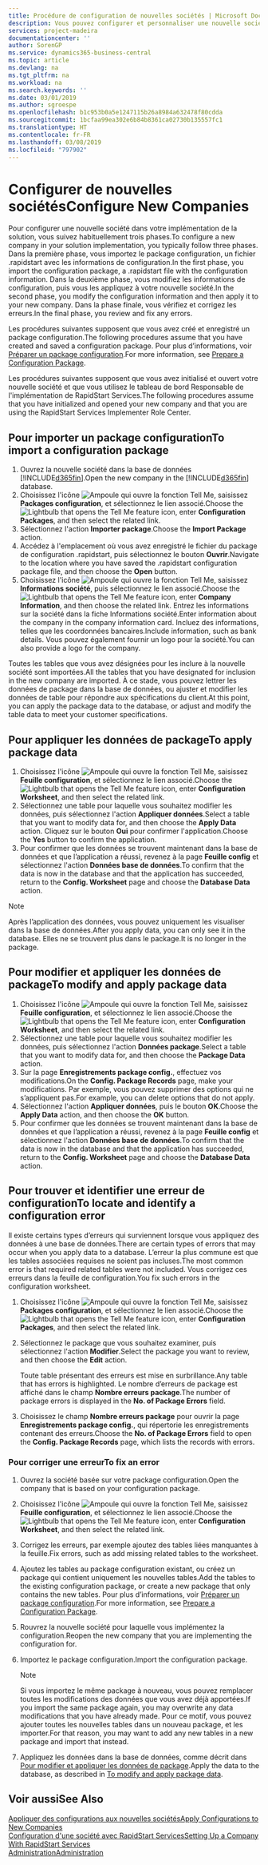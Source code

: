 ```yaml
---
title: Procédure de configuration de nouvelles sociétés | Microsoft Docs
description: Vous pouvez configurer et personnaliser une nouvelle société que vous avez créée. Pour détailler votre implémentation, vous procédez en trois phases pour terminer votre configuration.
services: project-madeira
documentationcenter: ''
author: SorenGP
ms.service: dynamics365-business-central
ms.topic: article
ms.devlang: na
ms.tgt_pltfrm: na
ms.workload: na
ms.search.keywords: ''
ms.date: 03/01/2019
ms.author: sgroespe
ms.openlocfilehash: b1c953b0a5e1247115b26a8984a632478f80cdda
ms.sourcegitcommit: 1bcfaa99ea302e6b84b8361ca02730b135557fc1
ms.translationtype: HT
ms.contentlocale: fr-FR
ms.lasthandoff: 03/08/2019
ms.locfileid: "797902"
---
```

# <a name="configure-new-companies"></a><span data-ttu-id="bedaa-104">Configurer de nouvelles sociétés</span><span class="sxs-lookup"><span data-stu-id="bedaa-104">Configure New Companies</span></span>
<span data-ttu-id="bedaa-105">Pour configurer une nouvelle société dans votre implémentation de la solution, vous suivez habituellement trois phases.</span><span class="sxs-lookup"><span data-stu-id="bedaa-105">To configure a new company in your solution implementation, you typically follow three phases.</span></span> <span data-ttu-id="bedaa-106">Dans la première phase, vous importez le package configuration, un fichier .rapidstart avec les informations de configuration.</span><span class="sxs-lookup"><span data-stu-id="bedaa-106">In the first phase, you import the configuration package, a .rapidstart file with the configuration information.</span></span> <span data-ttu-id="bedaa-107">Dans la deuxième phase, vous modifiez les informations de configuration, puis vous les appliquez à votre nouvelle société.</span><span class="sxs-lookup"><span data-stu-id="bedaa-107">In the second phase, you modify the configuration information and then apply it to your new company.</span></span> <span data-ttu-id="bedaa-108">Dans la phase finale, vous vérifiez et corrigez les erreurs.</span><span class="sxs-lookup"><span data-stu-id="bedaa-108">In the final phase, you review and fix any errors.</span></span>  

<span data-ttu-id="bedaa-109">Les procédures suivantes supposent que vous avez créé et enregistré un package configuration.</span><span class="sxs-lookup"><span data-stu-id="bedaa-109">The following procedures assume that you have created and saved a configuration package.</span></span> <span data-ttu-id="bedaa-110">Pour plus d’informations, voir [Préparer un package configuration](admin-how-to-prepare-a-configuration-package.md).</span><span class="sxs-lookup"><span data-stu-id="bedaa-110">For more information, see [Prepare a Configuration Package](admin-how-to-prepare-a-configuration-package.md).</span></span>  

<span data-ttu-id="bedaa-111">Les procédures suivantes supposent que vous avez initialisé et ouvert votre nouvelle société et que vous utilisez le tableau de bord Responsable de l'implémentation de RapidStart Services.</span><span class="sxs-lookup"><span data-stu-id="bedaa-111">The following procedures assume that you have initialized and opened your new company and that you are using the RapidStart Services Implementer Role Center.</span></span>

## <a name="to-import-a-configuration-package"></a><span data-ttu-id="bedaa-112">Pour importer un package configuration</span><span class="sxs-lookup"><span data-stu-id="bedaa-112">To import a configuration package</span></span>  
1. <span data-ttu-id="bedaa-113">Ouvrez la nouvelle société dans la base de données [!INCLUDE[d365fin](includes/d365fin_md.md)].</span><span class="sxs-lookup"><span data-stu-id="bedaa-113">Open the new company in the [!INCLUDE[d365fin](includes/d365fin_md.md)] database.</span></span>  
2. <span data-ttu-id="bedaa-114">Choisissez l'icône ![Ampoule qui ouvre la fonction Tell Me](media/ui-search/search_small.png "Dites-moi ce que vous voulez faire"), saisissez **Packages configuration**, et sélectionnez le lien associé.</span><span class="sxs-lookup"><span data-stu-id="bedaa-114">Choose the ![Lightbulb that opens the Tell Me feature](media/ui-search/search_small.png "Tell me what you want to do") icon, enter **Configuration Packages**, and then select the related link.</span></span>  
3. <span data-ttu-id="bedaa-115">Sélectionnez l'action **Importer package**.</span><span class="sxs-lookup"><span data-stu-id="bedaa-115">Choose the **Import Package** action.</span></span>  
4. <span data-ttu-id="bedaa-116">Accédez à l'emplacement où vous avez enregistré le fichier du package de configuration .rapidstart, puis sélectionnez le bouton **Ouvrir**.</span><span class="sxs-lookup"><span data-stu-id="bedaa-116">Navigate to the location where you have saved the .rapidstart configuration package file, and then choose the **Open** button.</span></span>  
5. <span data-ttu-id="bedaa-117">Choisissez l'icône ![Ampoule qui ouvre la fonction Tell Me](media/ui-search/search_small.png "Dites-moi ce que vous voulez faire"), saisissez **Informations société**, puis sélectionnez le lien associé.</span><span class="sxs-lookup"><span data-stu-id="bedaa-117">Choose the ![Lightbulb that opens the Tell Me feature](media/ui-search/search_small.png "Tell me what you want to do") icon, enter **Company Information**, and then choose the related link.</span></span> <span data-ttu-id="bedaa-118">Entrez les informations sur la société dans la fiche Informations société.</span><span class="sxs-lookup"><span data-stu-id="bedaa-118">Enter information about the company in the company information card.</span></span> <span data-ttu-id="bedaa-119">Incluez des informations, telles que les coordonnées bancaires.</span><span class="sxs-lookup"><span data-stu-id="bedaa-119">Include information, such as bank details.</span></span> <span data-ttu-id="bedaa-120">Vous pouvez également fournir un logo pour la société.</span><span class="sxs-lookup"><span data-stu-id="bedaa-120">You can also provide a logo for the company.</span></span>  

<span data-ttu-id="bedaa-121">Toutes les tables que vous avez désignées pour les inclure à la nouvelle société sont importées.</span><span class="sxs-lookup"><span data-stu-id="bedaa-121">All the tables that you have designated for inclusion in the new company are imported.</span></span> <span data-ttu-id="bedaa-122">À ce stade, vous pouvez lettrer les données de package dans la base de données, ou ajuster et modifier les données de table pour répondre aux spécifications du client.</span><span class="sxs-lookup"><span data-stu-id="bedaa-122">At this point, you can apply the package data to the database, or adjust and modify the table data to meet your customer specifications.</span></span>  

## <a name="to-apply-package-data"></a><span data-ttu-id="bedaa-123">Pour appliquer les données de package</span><span class="sxs-lookup"><span data-stu-id="bedaa-123">To apply package data</span></span>  
1. <span data-ttu-id="bedaa-124">Choisissez l'icône ![Ampoule qui ouvre la fonction Tell Me](media/ui-search/search_small.png "Dites-moi ce que vous voulez faire"), saisissez **Feuille configuration**, et sélectionnez le lien associé.</span><span class="sxs-lookup"><span data-stu-id="bedaa-124">Choose the ![Lightbulb that opens the Tell Me feature](media/ui-search/search_small.png "Tell me what you want to do") icon, enter **Configuration Worksheet**, and then select the related link.</span></span>  
2. <span data-ttu-id="bedaa-125">Sélectionnez une table pour laquelle vous souhaitez modifier les données, puis sélectionnez l'action **Appliquer données**.</span><span class="sxs-lookup"><span data-stu-id="bedaa-125">Select a table that you want to modify data for, and then choose the **Apply Data** action.</span></span> <span data-ttu-id="bedaa-126">Cliquez sur le bouton **Oui** pour confirmer l'application.</span><span class="sxs-lookup"><span data-stu-id="bedaa-126">Choose the **Yes** button to confirm the application.</span></span>
3. <span data-ttu-id="bedaa-127">Pour confirmer que les données se trouvent maintenant dans la base de données et que l’application a réussi, revenez à la page **Feuille config** et sélectionnez l'action **Données base de données**.</span><span class="sxs-lookup"><span data-stu-id="bedaa-127">To confirm that the data is now in the database and that the application has succeeded, return to the **Config. Worksheet** page and choose the **Database Data** action.</span></span>  

> [!NOTE]  
>  <span data-ttu-id="bedaa-128">Après l’application des données, vous pouvez uniquement les visualiser dans la base de données.</span><span class="sxs-lookup"><span data-stu-id="bedaa-128">After you apply data, you can only see it in the database.</span></span> <span data-ttu-id="bedaa-129">Elles ne se trouvent plus dans le package.</span><span class="sxs-lookup"><span data-stu-id="bedaa-129">It is no longer in the package.</span></span>  

## <a name="to-modify-and-apply-package-data"></a><span data-ttu-id="bedaa-130">Pour modifier et appliquer les données de package</span><span class="sxs-lookup"><span data-stu-id="bedaa-130">To modify and apply package data</span></span>  
1. <span data-ttu-id="bedaa-131">Choisissez l'icône ![Ampoule qui ouvre la fonction Tell Me](media/ui-search/search_small.png "Dites-moi ce que vous voulez faire"), saisissez **Feuille configuration**, et sélectionnez le lien associé.</span><span class="sxs-lookup"><span data-stu-id="bedaa-131">Choose the ![Lightbulb that opens the Tell Me feature](media/ui-search/search_small.png "Tell me what you want to do") icon, enter **Configuration Worksheet**, and then select the related link.</span></span>  
2. <span data-ttu-id="bedaa-132">Sélectionnez une table pour laquelle vous souhaitez modifier les données, puis sélectionnez l'action **Données package**.</span><span class="sxs-lookup"><span data-stu-id="bedaa-132">Select a table that you want to modify data for, and then choose the **Package Data** action.</span></span>  
3. <span data-ttu-id="bedaa-133">Sur la page **Enregistrements package config.**, effectuez vos modifications.</span><span class="sxs-lookup"><span data-stu-id="bedaa-133">On the **Config. Package Records** page, make your modifications.</span></span> <span data-ttu-id="bedaa-134">Par exemple, vous pouvez supprimer des options qui ne s’appliquent pas.</span><span class="sxs-lookup"><span data-stu-id="bedaa-134">For example, you can delete options that do not apply.</span></span>  
4. <span data-ttu-id="bedaa-135">Sélectionnez l'action **Appliquer données**, puis le bouton **OK**.</span><span class="sxs-lookup"><span data-stu-id="bedaa-135">Choose the **Apply Data** action, and then choose the **OK** button.</span></span>  
5. <span data-ttu-id="bedaa-136">Pour confirmer que les données se trouvent maintenant dans la base de données et que l’application a réussi, revenez à la page **Feuille config** et sélectionnez l'action **Données base de données**.</span><span class="sxs-lookup"><span data-stu-id="bedaa-136">To confirm that the data is now in the database and that the application has succeeded, return to the **Config. Worksheet** page and choose the **Database Data** action.</span></span>  

## <a name="to-locate-and-identify-a-configuration-error"></a><span data-ttu-id="bedaa-137">Pour trouver et identifier une erreur de configuration</span><span class="sxs-lookup"><span data-stu-id="bedaa-137">To locate and identify a configuration error</span></span>  
<span data-ttu-id="bedaa-138">Il existe certains types d’erreurs qui surviennent lorsque vous appliquez des données à une base de données.</span><span class="sxs-lookup"><span data-stu-id="bedaa-138">There are certain types of errors that may occur when you apply data to a database.</span></span> <span data-ttu-id="bedaa-139">L’erreur la plus commune est que les tables associées requises ne soient pas incluses.</span><span class="sxs-lookup"><span data-stu-id="bedaa-139">The most common error is that required related tables were not included.</span></span> <span data-ttu-id="bedaa-140">Vous corrigez ces erreurs dans la feuille de configuration.</span><span class="sxs-lookup"><span data-stu-id="bedaa-140">You fix such errors in the configuration worksheet.</span></span>

1. <span data-ttu-id="bedaa-141">Choisissez l'icône ![Ampoule qui ouvre la fonction Tell Me](media/ui-search/search_small.png "Dites-moi ce que vous voulez faire"), saisissez **Packages configuration**, et sélectionnez le lien associé.</span><span class="sxs-lookup"><span data-stu-id="bedaa-141">Choose the ![Lightbulb that opens the Tell Me feature](media/ui-search/search_small.png "Tell me what you want to do") icon, enter **Configuration Packages**, and then select the related link.</span></span>  
2. <span data-ttu-id="bedaa-142">Sélectionnez le package que vous souhaitez examiner, puis sélectionnez l'action **Modifier**.</span><span class="sxs-lookup"><span data-stu-id="bedaa-142">Select the package you want to review, and then choose the **Edit** action.</span></span>  

    <span data-ttu-id="bedaa-143">Toute table présentant des erreurs est mise en surbrillance.</span><span class="sxs-lookup"><span data-stu-id="bedaa-143">Any table that has errors is highlighted.</span></span> <span data-ttu-id="bedaa-144">Le nombre d’erreurs de package est affiché dans le champ **Nombre erreurs package**.</span><span class="sxs-lookup"><span data-stu-id="bedaa-144">The number of package errors is displayed in the **No. of Package Errors** field.</span></span>  

3. <span data-ttu-id="bedaa-145">Choisissez le champ **Nombre erreurs package** pour ouvrir la page **Enregistrements package config.**, qui répertorie les enregistrements contenant des erreurs.</span><span class="sxs-lookup"><span data-stu-id="bedaa-145">Choose the **No. of Package Errors** field to open the **Config. Package Records** page, which lists the records with errors.</span></span>  

### <a name="to-fix-an-error"></a><span data-ttu-id="bedaa-146">Pour corriger une erreur</span><span class="sxs-lookup"><span data-stu-id="bedaa-146">To fix an error</span></span>  
1. <span data-ttu-id="bedaa-147">Ouvrez la société basée sur votre package configuration.</span><span class="sxs-lookup"><span data-stu-id="bedaa-147">Open the company that is based on your configuration package.</span></span>  
2. <span data-ttu-id="bedaa-148">Choisissez l'icône ![Ampoule qui ouvre la fonction Tell Me](media/ui-search/search_small.png "Dites-moi ce que vous voulez faire"), saisissez **Feuille configuration**, et sélectionnez le lien associé.</span><span class="sxs-lookup"><span data-stu-id="bedaa-148">Choose the ![Lightbulb that opens the Tell Me feature](media/ui-search/search_small.png "Tell me what you want to do") icon, enter **Configuration Worksheet**, and then select the related link.</span></span>  
3. <span data-ttu-id="bedaa-149">Corrigez les erreurs, par exemple ajoutez des tables liées manquantes à la feuille.</span><span class="sxs-lookup"><span data-stu-id="bedaa-149">Fix errors, such as add missing related tables to the worksheet.</span></span>  
4. <span data-ttu-id="bedaa-150">Ajoutez les tables au package configuration existant, ou créez un package qui contient uniquement les nouvelles tables.</span><span class="sxs-lookup"><span data-stu-id="bedaa-150">Add the tables to the existing configuration package, or create a new package that only contains the new tables.</span></span> <span data-ttu-id="bedaa-151">Pour plus d’informations, voir [Préparer un package configuration](admin-how-to-prepare-a-configuration-package.md).</span><span class="sxs-lookup"><span data-stu-id="bedaa-151">For more information, see [Prepare a Configuration Package](admin-how-to-prepare-a-configuration-package.md).</span></span>  
5. <span data-ttu-id="bedaa-152">Rouvrez la nouvelle société pour laquelle vous implémentez la configuration.</span><span class="sxs-lookup"><span data-stu-id="bedaa-152">Reopen the new company that you are implementing the configuration for.</span></span>  
6. <span data-ttu-id="bedaa-153">Importez le package configuration.</span><span class="sxs-lookup"><span data-stu-id="bedaa-153">Import the configuration package.</span></span>  

    > [!NOTE]  
    >  <span data-ttu-id="bedaa-154">Si vous importez le même package à nouveau, vous pouvez remplacer toutes les modifications des données que vous avez déjà apportées.</span><span class="sxs-lookup"><span data-stu-id="bedaa-154">If you import the same package again, you may overwrite any data modifications that you have already made.</span></span> <span data-ttu-id="bedaa-155">Pour ce motif, vous pouvez ajouter toutes les nouvelles tables dans un nouveau package, et les importer.</span><span class="sxs-lookup"><span data-stu-id="bedaa-155">For that reason, you may want to add any new tables in a new package and import that instead.</span></span>  

7. <span data-ttu-id="bedaa-156">Appliquez les données dans la base de données, comme décrit dans [Pour modifier et appliquer les données de package](admin-how-to-configure-new-companies.md#to-modify-and-apply-package-data).</span><span class="sxs-lookup"><span data-stu-id="bedaa-156">Apply the data to the database, as described in [To modify and apply package data](admin-how-to-configure-new-companies.md#to-modify-and-apply-package-data).</span></span>

## <a name="see-also"></a><span data-ttu-id="bedaa-157">Voir aussi</span><span class="sxs-lookup"><span data-stu-id="bedaa-157">See Also</span></span>  
[<span data-ttu-id="bedaa-158">Appliquer des configurations aux nouvelles sociétés</span><span class="sxs-lookup"><span data-stu-id="bedaa-158">Apply Configurations to New Companies</span></span>](admin-apply-configuration-to-new-companies.md)  
[<span data-ttu-id="bedaa-159">Configuration d'une société avec RapidStart Services</span><span class="sxs-lookup"><span data-stu-id="bedaa-159">Setting Up a Company With RapidStart Services</span></span>](admin-set-up-a-company-with-rapidstart.md)  
[<span data-ttu-id="bedaa-160">Administration</span><span class="sxs-lookup"><span data-stu-id="bedaa-160">Administration</span></span>](admin-setup-and-administration.md)
